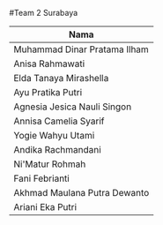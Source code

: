 #Team 2 Surabaya

| Nama                            |
|---------------------------------|
| Muhammad Dinar Pratama Ilham    |
| Anisa Rahmawati                 |
| Elda Tanaya Mirashella          |
| Ayu Pratika Putri               |
| Agnesia Jesica Nauli Singon     |
| Annisa Camelia Syarif           |
| Yogie Wahyu Utami               |
| Andika Rachmandani              |
| Ni'Matur Rohmah                 |
| Fani Febrianti                  |
| Akhmad Maulana Putra Dewanto    |
| Ariani Eka Putri                |
